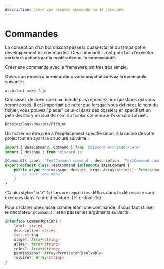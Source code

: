 ```yaml
---
description: Créez vos propres commande en 10 secondes.
---
```


# Commandes

La conception d'un bot discord passe la quasi-totalité du temps pat le développement de commandes. Ces commandes ont pour but d'exécuter certaines actions par la modération ou la communauté.

Créer une commande avec le framework est très très simple.

Ouvrez un nouveau terminal dans votre projet et écrivez la commande suivante :

```bash
architect make:file
```

Choisissez de créer une commande puis répondez aux questions qui vous seront posés. Il est important de noter que lorsque vous définirez le nom du fichier, vous pouvez "placer" celui-ci dans des dossiers en spécifiant un path directory en plus du nom du fichier comme sur l'exemple suivant :

```text
Dossier/Sous-dossier/Fichier
```

Un fichier va être créé à l'emplacement spécifié sinon, à la racine de votre projet tout en ayant la structure suivante :

```typescript
import { BaseCommand, Command } from '@discord-architect/core'
import { Message } from 'discord.js'

@Command({ label: 'TestCommand command', description: 'TestCommand command description', tag: 'testcommand' })
export default class TestCommand implements BaseCommand {
	public async run(message: Message, args: Array<string>): Promise<void> {
		// Your code here
	}
}

```

{% hint style="info" %}
Les `prerequisites` définis dans la clé `require` sont exécutés dans l'ordre d'écriture.
{% endhint %}

Pour déclarer une classe comme étant une commande, il vous faut utiliser le décorateur `@Command()` et lui passer les arguments suivants :

```typescript
interface CommandOptions {
    label: string
    description: string
    tag: string
    usage?: Array<string>
    alias?: Array<string>
    roles?: Array<string>
    permissions?: Array<PermissionResolvable>
    require?: Array<string>
}
```

